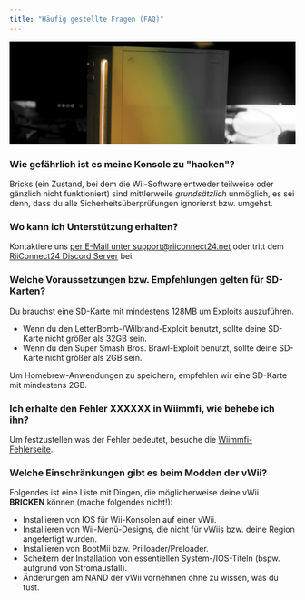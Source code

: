 ```yaml
---
title: "Häufig gestellte Fragen (FAQ)"
---
```


![RiiConnect24 Wii Logo Yellow](/images/Wii_Yellow_Gray.jpg)

### Wie gefährlich ist es meine Konsole zu "hacken"?
Bricks (ein Zustand, bei dem die Wii-Software entweder teilweise oder gänzlich nicht funktioniert) sind mittlerweile *grundsätzlich* unmöglich, es sei denn, dass du alle Sicherheitsüberprüfungen ignorierst bzw. umgehst.

### Wo kann ich Unterstützung erhalten?
Kontaktiere uns [per E-Mail unter support@riiconnect24.net](mailto:support@riiconnect24.net) oder tritt dem [RiiConnect24 Discord Server](https://discord.gg/b4Y7jfD) bei.

### Welche Voraussetzungen bzw. Empfehlungen gelten für SD-Karten?
Du brauchst eine SD-Karte mit mindestens 128MB um Exploits auszuführen.

- Wenn du den LetterBomb-/Wilbrand-Exploit benutzt, sollte deine SD-Karte nicht größer als 32GB sein.
- Wenn du den Super Smash Bros. Brawl-Exploit benutzt, sollte deine SD-Karte nicht größer als 2GB sein.

Um Homebrew-Anwendungen zu speichern, empfehlen wir eine SD-Karte mit mindestens 2GB.

### Ich erhalte den Fehler XXXXXX in Wiimmfi, wie behebe ich ihn?
Um festzustellen was der Fehler bedeutet, besuche die [Wiimmfi-Fehlerseite](https://wiimmfi.de/error).

### Welche Einschränkungen gibt es beim Modden der vWii?
Folgendes ist eine Liste mit Dingen, die möglicherweise deine vWii **BRICKEN** können (mache folgendes nicht!):
* Installieren von IOS für Wii-Konsolen auf einer vWii.
* Installieren von Wii-Menü-Designs, die nicht für vWiis bzw. deine Region angefertigt wurden.
* Installieren von BootMii bzw. Priiloader/Preloader.
* Scheitern der Installation von essentiellen System-/IOS-Titeln (bspw. aufgrund von Stromausfall).
* Änderungen am NAND der vWii vornehmen ohne zu wissen, was du tust.
